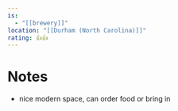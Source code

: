 ```yaml
---
is:
  - "[[brewery]]"
location: "[[Durham (North Carolina)]]"
rating: 👍👍
---
```

# Notes
- nice modern space, can order food or bring in
